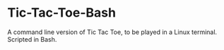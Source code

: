 # Tic-Tac-Toe-Bash
A command line version of Tic Tac Toe, to be played in a Linux terminal. Scripted in Bash.
